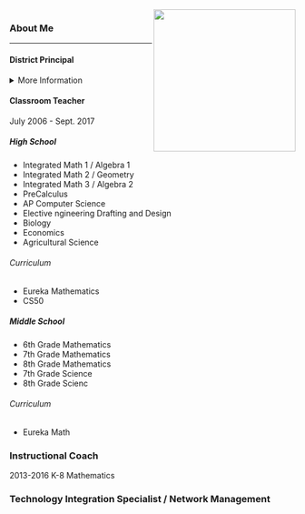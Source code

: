 <img align="right" width="250" src="https://s3-us-west-2.amazonaws.com/sportshub2-uploads-prod/files/sites/1590/2018/02/09154950/logo_outline.png">

### About Me


---

#### District Principal
<details><summary>More Information</summary>
<p>
2017-
</p>
</details>


#### Classroom Teacher
July 2006 - Sept. 2017
  ##### High School
   - Integrated Math 1 / Algebra 1
   - Integrated Math 2 / Geometry
   - Integrated Math 3 / Algebra 2
   - PreCalculus    
   - AP Computer Science
   - Elective ngineering Drafting and Design
   - Biology
   - Economics
   - Agricultural Science
    
   ###### Curriculum
   * Eureka Mathematics
   * CS50
   
  ##### Middle School
   * 6th Grade Mathematics
   * 7th Grade Mathematics
   * 8th Grade Mathematics
   * 7th Grade Science
   * 8th Grade Scienc
    
   ###### Curriculum     
   * Eureka Math

### Instructional Coach
  2013-2016
  K-8 Mathematics

### Technology Integration Specialist / Network Management
